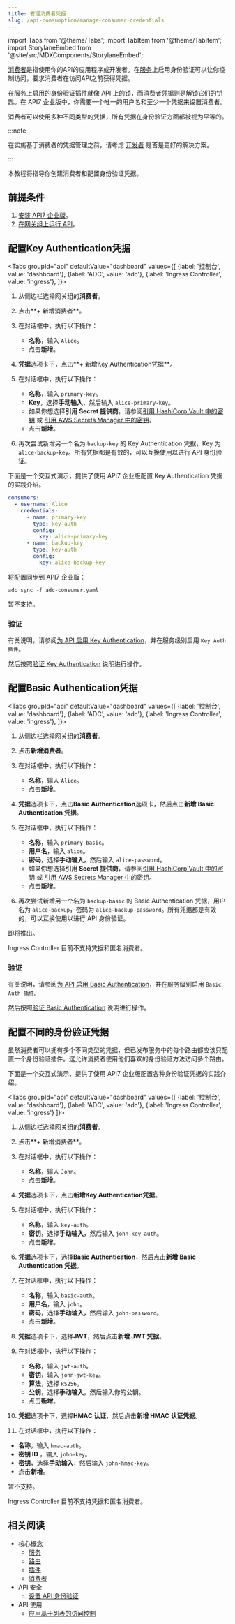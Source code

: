 ```yaml
---
title: 管理消费者凭据
slug: /api-consumption/manage-consumer-credentials
---
```


import Tabs from '@theme/Tabs';
import TabItem from '@theme/TabItem';
import StorylaneEmbed from '@site/src/MDXComponents/StorylaneEmbed';

[消费者](../key-concepts/consumers)是指使用你的API的应用程序或开发者。在[服务](../key-concepts/services)上启用身份验证可以让你控制访问，要求消费者在访问API之前获得凭据。

在服务上启用的身份验证插件就像 API 上的锁，而消费者凭据则是解锁它们的钥匙。在 API7 企业版中，你需要一个唯一的用户名和至少一个凭据来设置消费者。

消费者可以使用多种不同类型的凭据，所有凭据在身份验证方面都被视为平等的。

:::note

在实施基于消费者的凭据管理之前，请考虑 [开发者](../key-concepts/developers) 是否是更好的解决方案。

:::

本教程将指导你创建消费者和配置身份验证凭据。

## 前提条件

1. [安装 API7 企业版](../getting-started/install-api7-ee)。
2. [在网关组上运行 API](../getting-started/launch-your-first-api)。

## 配置Key Authentication凭据

<Tabs
groupId="api"
defaultValue="dashboard"
values={[
{label: '控制台', value: 'dashboard'},
{label: 'ADC', value: 'adc'},
{label: 'Ingress Controller', value: 'ingress'},
]}>

<TabItem value="dashboard">

1. 从侧边栏选择网关组的**消费者**。
2. 点击**+ 新增消费者**。
3. 在对话框中，执行以下操作：
   * **名称**，输入 `Alice`。
   * 点击**新增**。
4. **凭据**选项卡下，点击**+ 新增Key Authentication凭据**。
5. 在对话框中，执行以下操作：
   * **名称**，输入 `primary-key`。
   * **Key**，选择**手动输入**，然后输入 `alice-primary-key`。
   * 如果你想选择**引用 Secret 提供商**，请参阅[引用 HashiCorp Vault 中的密钥](../api-security/hashicorp-vault) 或 [引用 AWS Secrets Manager 中的密钥](../api-security/aws-secrets-manager)。
   * 点击**新增**。

6. 再次尝试新增另一个名为 `backup-key` 的 Key Authentication 凭据，Key 为 `alice-backup-key`。所有凭据都是有效的，可以互换使用以进行 API 身份验证。

下面是一个交互式演示，提供了使用 API7 企业版配置 Key Authentication 凭据的实践介绍。

<StorylaneEmbed src='https://app.storylane.io/demo/1sb3joej3mek' />

</TabItem>

<TabItem value="adc">

```yaml title="adc-consumer.yaml"
consumers:
  - username: Alice
    credentials:
      - name: primary-key
        type: key-auth
        config:
          key: alice-primary-key
      - name: backup-key
        type: key-auth
        config:
          key: alice-backup-key
```

将配置同步到 API7 企业版：

```shell
adc sync -f adc-consumer.yaml
```

</TabItem>

<TabItem value="ingress">

暂不支持。

</TabItem>

</Tabs>

### 验证

有关说明，请参阅[为 API 启用 Key Authentication](../api-security/api-authentication#enable-key-authentication-for-apis)，并在服务级别启用 `Key Auth 插件`。

然后按照[验证 Key Authentication](../api-security/api-authentication#validate-key-authentication) 说明进行操作。

## 配置Basic Authentication凭据

<Tabs
groupId="api"
defaultValue="dashboard"
values={[
{label: '控制台', value: 'dashboard'},
{label: 'ADC', value: 'adc'},
{label: 'Ingress Controller', value: 'ingress'},
]}>

<TabItem value="dashboard">

1. 从侧边栏选择网关组的**消费者**。
2. 点击**新增消费者**。
3. 在对话框中，执行以下操作：
   * **名称**，输入 `Alice`。
   * 点击**新增**。
4. **凭据**选项卡下，点击**Basic Authentication**选项卡，然后点击**新增 Basic Authentication 凭据**。
5. 在对话框中，执行以下操作：
   * **名称**，输入 `primary-basic`。
   * **用户名**，输入 `alice`。
   * **密码**，选择**手动输入**，然后输入 `alice-password`。
   * 如果你想选择**引用 Secret 提供商**，请参阅[引用 HashiCorp Vault 中的密钥](../api-security/hashicorp-vault) 或 [引用 AWS Secrets Manager 中的密钥](../api-security/aws-secrets-manager)。
   * 点击**新增**。

6. 再次尝试新增另一个名为 `backup-basic` 的 Basic Authentication 凭据，用户名为 `alice-backup`，密码为 `alice-backup-password`。所有凭据都是有效的，可以互换使用以进行 API 身份验证。

</TabItem>

<TabItem value="adc">

即将推出。

</TabItem>

<TabItem value="ingress">

Ingress Controller 目前不支持凭据和匿名消费者。

</TabItem>

</Tabs>

### 验证

有关说明，请参阅[为 API 启用 Basic Authentication](../api-security/api-authentication#enable-basic-authentication-for-apis)，并在服务级别启用 `Basic Auth 插件`。

然后按照[验证 Basic Authentication](../api-security/api-authentication#validate-basic-authentication) 说明进行操作。

## 配置不同的身份验证凭据

虽然消费者可以拥有多个不同类型的凭据，但已发布服务中的每个路由都应该只配置一个身份验证插件。这允许消费者使用他们喜欢的身份验证方法访问多个路由。

下面是一个交互式演示，提供了使用 API7 企业版配置各种身份验证凭据的实践介绍。

<StorylaneEmbed src='https://app.storylane.io/demo/yi4wdp4iifjo' />

<Tabs
groupId="api"
defaultValue="dashboard"
values={[
{label: '控制台', value: 'dashboard'},
{label: 'ADC', value: 'adc'},
{label: 'Ingress Controller', value: 'ingress'}
]}>

<TabItem value="dashboard">

1. 从侧边栏选择网关组的**消费者**。
2. 点击**+ 新增消费者**。
3. 在对话框中，执行以下操作：
   * **名称**，输入 `John`。
   * 点击**新增**。
4. **凭据**选项卡下，点击**新增Key Authentication凭据**。
5. 在对话框中，执行以下操作：
   * **名称**，输入 `key-auth`。
   * **密钥**，选择**手动输入**，然后输入 `john-key-auth`。
   * 点击**新增**。

6. **凭据**选项卡下，选择**Basic Authentication**，然后点击**新增 Basic Authentication 凭据**。
7. 在对话框中，执行以下操作：
   * **名称**，输入 `basic-auth`。
   * **用户名**，输入 `john`。
   * **密码**，选择**手动输入**，然后输入 `john-password`。
   * 点击**新增**。

8. **凭据**选项卡下，选择**JWT**，然后点击**新增 JWT 凭据**。
9. 在对话框中，执行以下操作：
   * **名称**，输入 `jwt-auth`。
   * **密钥**，输入 `john-jwt-key`。
   * **算法**，选择 `RS256`。
   * **公钥**，选择**手动输入**，然后输入你的公钥。
   * 点击**新增**。

10. **凭据**选项卡下，选择**HMAC 认证**，然后点击**新增 HMAC 认证凭据**。
11. 在对话框中，执行以下操作：

* **名称**，输入 `hmac-auth`。
* **密钥 ID** ，输入 `john-key`。
* **密钥**，选择**手动输入**，然后输入 `john-hmac-key`。
* 点击**新增**。

</TabItem>

<TabItem value="adc">

暂不支持。

</TabItem>

<TabItem value="ingress">

Ingress Controller 目前不支持凭据和匿名消费者。

</TabItem>

</Tabs>

## 相关阅读

* 核心概念
  * [服务](../key-concepts/services)
  * [路由](../key-concepts/routes)
  * [插件](../key-concepts/plugins)
  * [消费者](../key-concepts/consumers)
* API 安全
  * [设置 API 身份验证](../api-security/api-authentication)
* API 使用
  * [应用基于列表的访问控制](./consumer-restriction)
